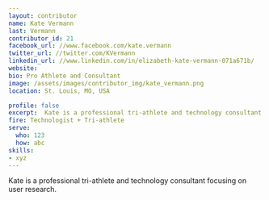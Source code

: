 ```yaml
---
layout: contributor
name: Kate Vermann
last: Vermann
contributor_id: 21
facebook_url: //www.facebook.com/kate.vermann
twitter_url: //twitter.com/KVermann
linkedin_url: //www.linkedin.com/in/elizabeth-kate-vermann-071a671b/
website: 
bio: Pro Athlete and Consultant
image: /assets/images/contributor_img/kate_vermann.png
location: St. Louis, MO, USA

profile: false
excerpt:  Kate is a professional tri-athlete and technology consultant focusing on user research.
fire: Technologist + Tri-athlete
serve:
  who: 123
  how: abc
skills:
- xyz
---
```

Kate is a professional tri-athlete and technology consultant focusing on user research.